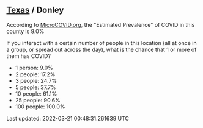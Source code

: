 
## [Texas](/united-states/texas) / Donley

According to [MicroCOVID.org](http://microcovid.org),
the "Estimated Prevalence" of COVID in this county is 9.0%

If you interact with a certain number of people in this location
(all at once in a group, or spread out across the day), what is the chance that
1 or more of them has COVID?

- 1 person: 9.0%
- 2 people: 17.2%
- 3 people: 24.7%
- 5 people: 37.7%
- 10 people: 61.1%
- 25 people: 90.6%
- 100 people: 100.0%

Last updated: 2022-03-21 00:48:31.261639 UTC
